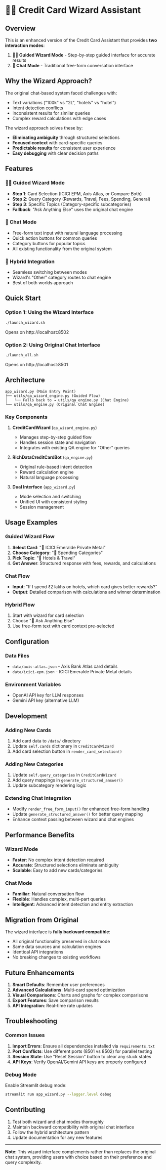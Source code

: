 # 🧙‍♂️ Credit Card Wizard Assistant

## Overview

This is an enhanced version of the Credit Card Assistant that provides **two interaction modes**:

1. **🧙‍♂️ Guided Wizard Mode** - Step-by-step guided interface for accurate results
2. **💬 Chat Mode** - Traditional free-form conversation interface

## Why the Wizard Approach?

The original chat-based system faced challenges with:
- Text variations ("100k" vs "2L", "hotels" vs "hotel")  
- Intent detection conflicts
- Inconsistent results for similar queries
- Complex reward calculations with edge cases

The wizard approach solves these by:
- **Eliminating ambiguity** through structured selections
- **Focused context** with card-specific queries
- **Predictable results** for consistent user experience
- **Easy debugging** with clear decision paths

## Features

### 🧙‍♂️ Guided Wizard Mode
- **Step 1**: Card Selection (ICICI EPM, Axis Atlas, or Compare Both)
- **Step 2**: Query Category (Rewards, Travel, Fees, Spending, General)
- **Step 3**: Specific Topics (Category-specific subcategories)
- **Fallback**: "Ask Anything Else" uses the original chat engine

### 💬 Chat Mode  
- Free-form text input with natural language processing
- Quick action buttons for common queries
- Category buttons for popular topics
- All existing functionality from the original system

### 🔄 Hybrid Integration
- Seamless switching between modes
- Wizard's "Other" category routes to chat engine
- Best of both worlds approach

## Quick Start

### Option 1: Using the Wizard Interface
```bash
./launch_wizard.sh
```
Opens on http://localhost:8502

### Option 2: Using Original Chat Interface  
```bash
./launch_all.sh
```
Opens on http://localhost:8501

## Architecture

```
app_wizard.py (Main Entry Point)
├── utils/qa_wizard_engine.py (Guided Flow)
│   └── Falls back to → utils/qa_engine.py (Chat Engine)
└── utils/qa_engine.py (Original Chat Engine)
```

### Key Components

1. **CreditCardWizard** (`qa_wizard_engine.py`)
   - Manages step-by-step guided flow
   - Handles session state and navigation
   - Integrates with existing QA engine for "Other" queries

2. **RichDataCreditCardBot** (`qa_engine.py`)  
   - Original rule-based intent detection
   - Reward calculation engine
   - Natural language processing

3. **Dual Interface** (`app_wizard.py`)
   - Mode selection and switching
   - Unified UI with consistent styling
   - Session management

## Usage Examples

### Guided Wizard Flow
1. **Select Card**: "🏦 ICICI Emeralde Private Metal"
2. **Choose Category**: "🎯 Spending Categories" 
3. **Pick Topic**: "🏨 Hotels & Travel"
4. **Get Answer**: Structured response with fees, rewards, and calculations

### Chat Flow
- **Input**: "If I spend ₹2 lakhs on hotels, which card gives better rewards?"
- **Output**: Detailed comparison with calculations and winner determination

### Hybrid Flow
1. Start with wizard for card selection
2. Choose "💬 Ask Anything Else"
3. Use free-form text with card context pre-selected

## Configuration

### Data Files
- `data/axis-atlas.json` - Axis Bank Atlas card details
- `data/icici-epm.json` - ICICI Emeralde Private Metal details

### Environment Variables
- OpenAI API key for LLM responses
- Gemini API key (alternative LLM)

## Development

### Adding New Cards
1. Add card data to `/data/` directory
2. Update `self.cards` dictionary in `CreditCardWizard`
3. Add card selection button in `render_card_selection()`

### Adding New Categories
1. Update `self.query_categories` in `CreditCardWizard`
2. Add query mappings in `generate_structured_answer()`
3. Update subcategory rendering logic

### Extending Chat Integration
- Modify `render_free_form_input()` for enhanced free-form handling
- Update `generate_structured_answer()` for better query mapping
- Enhance context passing between wizard and chat engines

## Performance Benefits

### Wizard Mode
- **Faster**: No complex intent detection required
- **Accurate**: Structured selections eliminate ambiguity
- **Scalable**: Easy to add new cards/categories

### Chat Mode
- **Familiar**: Natural conversation flow
- **Flexible**: Handles complex, multi-part queries
- **Intelligent**: Advanced intent detection and entity extraction

## Migration from Original

The wizard interface is **fully backward compatible**:
- All original functionality preserved in chat mode
- Same data sources and calculation engines
- Identical API integrations
- No breaking changes to existing workflows

## Future Enhancements

1. **Smart Defaults**: Remember user preferences
2. **Advanced Calculations**: Multi-card spend optimization
3. **Visual Comparisons**: Charts and graphs for complex comparisons
4. **Export Features**: Save comparison results
5. **API Integration**: Real-time rate updates

## Troubleshooting

### Common Issues
1. **Import Errors**: Ensure all dependencies installed via `requirements.txt`
2. **Port Conflicts**: Use different ports (8501 vs 8502) for parallel testing
3. **Session State**: Use "Reset Session" button to clear any stuck states
4. **API Keys**: Verify OpenAI/Gemini API keys are properly configured

### Debug Mode
Enable Streamlit debug mode:
```bash
streamlit run app_wizard.py --logger.level debug
```

## Contributing

1. Test both wizard and chat modes thoroughly
2. Maintain backward compatibility with original chat interface
3. Follow the hybrid architecture pattern
4. Update documentation for any new features

---

**Note**: This wizard interface complements rather than replaces the original chat system, providing users with choice based on their preference and query complexity. 